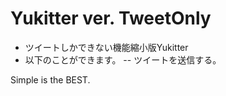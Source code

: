 # Yukitter ver. TweetOnly

- ツイートしかできない機能縮小版Yukitter
- 以下のことができます。
-- ツイートを送信する。

Simple is the BEST.